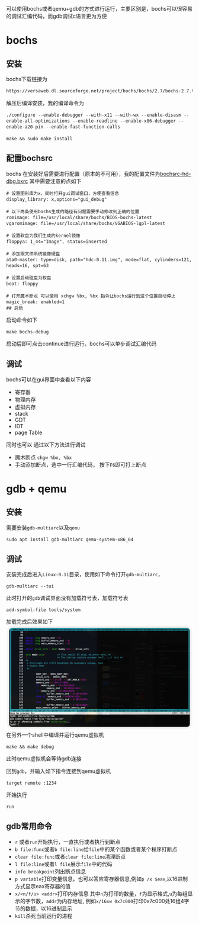 
可以使用bochs或者qemu+gdb的方式进行运行，主要区别是，bochs可以很容易的调试汇编代码，而gdb调试c语言更为方便
# bochs
## 安装
bochs下载链接为
```html
https://versaweb.dl.sourceforge.net/project/bochs/bochs/2.7/bochs-2.7.tar.gz
```
解压后编译安装，我的编译命令为
```shell
./configure --enable-debugger --with-x11 --with-wx --enable-disasm --enable-all-optimizations --enable-readline --enable-x86-debugger --enable-a20-pin --enable-fast-function-calls

make && sudo make install
```
## 配置bochsrc
bochs 在安装好后需要进行配置（原本的不可用），我的配置文件为[bochsrc-hd-dbg.bxrc](../tools/bochs/bochsrc/bochsrc-hd-dbg.bxrc)
其中需要注意的点如下
```shell
# 设置图形库为x，同时打开gui调试窗口，方便查看信息
display_library: x,options="gui_debug" 

# 以下两条使用bochs生成的路径有问题需要手动修改到正确的位置
romimage: file=/usr/local/share/bochs/BIOS-bochs-latest 
vgaromimage: file=/usr/local/share/bochs/VGABIOS-lgpl-latest

# 设置软盘为我们生成的kernel镜像
floppya: 1_44="Image", status=inserted

# 添加跟文件系统镜像硬盘
ata0-master: type=disk, path="hdc-0.11.img", mode=flat, cylinders=121, heads=16, spt=63

# 设置启动磁盘为软盘
boot: floppy

# 打开魔术断点 可以使用 xchgw %bx, %bx 指令让bochs运行到这个位置自动停止 
magic_break: enabled=1
## 启动
```
启动命令如下
```shell
make bochs-debug
```
启动后即可点击continue进行运行，bochs可以单步调试汇编代码

## 调试
bochs可以在gui界面中查看以下内容
- 寄存器
- 物理内存
- 虚拟内存
- stack
- GDT
- IDT
- page Table

同时也可以 通过以下方法进行调试
- 魔术断点 `chgw %bx, %bx`
- 手动添加断点，选中一行汇编代码， 按下`F6`即可打上断点

# gdb + qemu
## 安装

需要安装`gdb-multiarc`以及`qemu`
```shell
sudo apt install gdb-multiarc qemu-system-x86_64
```
## 调试
安装完成后进入`Linux-0.11`目录，使用如下命令打开`gdb-multiarc`，
```shell
gdb-multiarc --tui
```
此时打开的`gdb`调试界面没有加载符号表，加载符号表
```shell
add-symbol-file tools/system
```
加载完成后效果如下
![](./img/gdb_load_symbol.png)
在另外一个shell中编译并运行qemu虚拟机
```shell
make && make debug
```
此时qemu虚拟机会等待gdb连接

回到`gdb`，并输入如下指令连接到qemu虚拟机
```shell
target remote :1234
```
开始执行
```shell
run
```
## gdb常用命令
- `r` 或者`run`开始执行，一直执行或者执行到断点
- `b file:func`或者`b file:line`给`file`中的某个函数或者某个程序打断点
- `clear file:func`或者`clear file:line`清理断点
- `l file:line`或者`l file`展示`file`中的代码
- `info breakpoint`列出断点信息
- `p variable`打印变量信息，也可以答应寄存器信息,例如`p /x $eax`,以16进制方式显示eax寄存器的值
- `x/<n/f/u> <addr>`打印内存信息 其中`n`为打印的数量，`f`为显示格式,`u`为每组显示的字节数，`addr`为内存地址, 例如`x/16xw 0x7c000`打印0x7c000处16组4字节的数据，以16进制显示
- `kill`杀死当前运行的进程